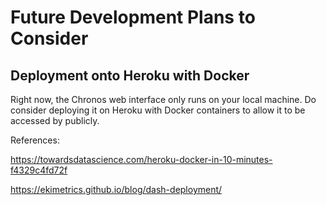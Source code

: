 # Future Development Plans to Consider
## Deployment onto Heroku with Docker

Right now, the Chronos web interface only runs on your local machine. Do consider deploying it on Heroku with Docker containers to allow it to be accessed by publicly.


References: 

https://towardsdatascience.com/heroku-docker-in-10-minutes-f4329c4fd72f 

https://ekimetrics.github.io/blog/dash-deployment/